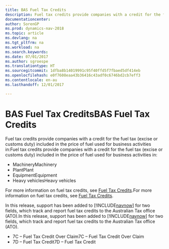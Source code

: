 ```yaml
---
title: BAS Fuel Tax Credits
description: Fuel tax credits provide companies with a credit for the fuel tax (excise or customs duty) included in the price of fuel used for business activities.
documentationcenter: 
author: SorenGP
ms.prod: dynamics-nav-2018
ms.topic: article
ms.devlang: na
ms.tgt_pltfrm: na
ms.workload: na
ms.search.keywords: 
ms.date: 07/01/2017
ms.author: sgroespe
ms.translationtype: HT
ms.sourcegitcommit: 1dfba8b14019991c95f40ffd5f7fbaed5df414eb
ms.openlocfilehash: e0f7608eaa43b36416c43adf0c6746bd2cb7eff3
ms.contentlocale: en-au
ms.lasthandoff: 12/01/2017

---
```

# <a name="bas-fuel-tax-credits"></a><span data-ttu-id="6745c-103">BAS Fuel Tax Credits</span><span class="sxs-lookup"><span data-stu-id="6745c-103">BAS Fuel Tax Credits</span></span>
<span data-ttu-id="6745c-104">Fuel tax credits provide companies with a credit for the fuel tax (excise or customs duty) included in the price of fuel used for business activities in:</span><span class="sxs-lookup"><span data-stu-id="6745c-104">Fuel tax credits provide companies with a credit for the fuel tax (excise or customs duty) included in the price of fuel used for business activities in:</span></span>  

-   <span data-ttu-id="6745c-105">Machinery</span><span class="sxs-lookup"><span data-stu-id="6745c-105">Machinery</span></span>  
-   <span data-ttu-id="6745c-106">Plant</span><span class="sxs-lookup"><span data-stu-id="6745c-106">Plant</span></span>  
-   <span data-ttu-id="6745c-107">Equipment</span><span class="sxs-lookup"><span data-stu-id="6745c-107">Equipment</span></span>  
-   <span data-ttu-id="6745c-108">Heavy vehicles</span><span class="sxs-lookup"><span data-stu-id="6745c-108">Heavy vehicles</span></span>  

<span data-ttu-id="6745c-109">For more information on fuel tax credits, see [Fuel Tax Credits](http://www.ato.gov.au/businesses/content.aspx?menuid=0&doc=/content/76594.htm&page=2&H2).</span><span class="sxs-lookup"><span data-stu-id="6745c-109">For more information on fuel tax credits, see [Fuel Tax Credits](http://www.ato.gov.au/businesses/content.aspx?menuid=0&doc=/content/76594.htm&page=2&H2).</span></span>  

<span data-ttu-id="6745c-110">In this release, support has been added to [!INCLUDE[navnow](../../includes/navnow_md.md)] for two fields, which track and report fuel tax credits to the Australian Tax office (ATO).</span><span class="sxs-lookup"><span data-stu-id="6745c-110">In this release, support has been added to [!INCLUDE[navnow](../../includes/navnow_md.md)] for two fields, which track and report fuel tax credits to the Australian Tax office (ATO).</span></span>  

-   <span data-ttu-id="6745c-111">7C – Fuel Tax Credit Over Claim</span><span class="sxs-lookup"><span data-stu-id="6745c-111">7C – Fuel Tax Credit Over Claim</span></span>  
-   <span data-ttu-id="6745c-112">7D – Fuel Tax Credit</span><span class="sxs-lookup"><span data-stu-id="6745c-112">7D – Fuel Tax Credit</span></span>

